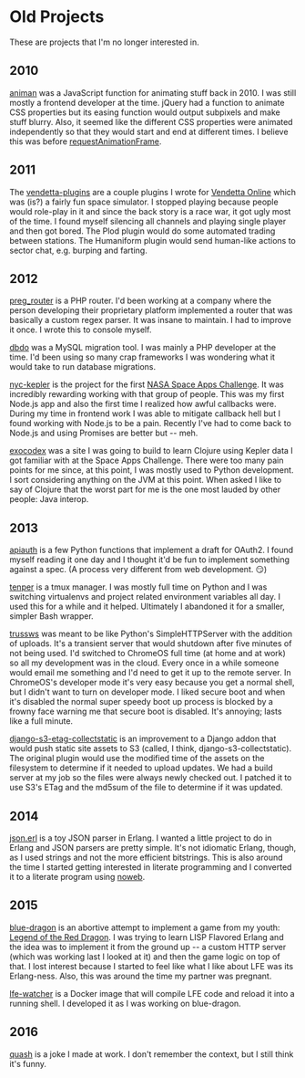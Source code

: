 # Old Projects

These are projects that I'm no longer interested in.

## 2010

[animan](./animan) was a JavaScript function for animating stuff back in 2010.
I was still mostly a frontend developer at the time. jQuery had a function to
animate CSS properties but its easing function would output subpixels and make
stuff blurry. Also, it seemed like the different CSS properties were animated
independently so that they would start and end at different times. I believe
this was before
[requestAnimationFrame](https://developer.mozilla.org/en-US/docs/Web/API/window/requestAnimationFrame).

## 2011

The [vendetta-plugins](./vendetta-plugins) are a couple plugins I wrote for
[Vendetta Online](https://www.vendetta-online.com/) which was (is?) a fairly
fun space simulator. I stopped playing because people would role-play in it and
since the back story is a race war, it got ugly most of the time. I found
myself silencing all channels and playing single player and then got bored. The
Plod plugin would do some automated trading between stations. The Humaniform
plugin would send human-like actions to sector chat, e.g. burping and farting.

## 2012

[preg_router](./preg_router) is a PHP router. I'd been working at a company
where the person developing their proprietary platform implemented a router
that was basically a custom regex parser. It was insane to maintain. I had to
improve it once. I wrote this to console myself.

[dbdo](./dbdo) was a MySQL migration tool. I was mainly a PHP developer at the
time. I'd been using so many crap frameworks I was wondering what it would take
to run database migrations.

[nyc-kepler](./nyc-kepler) is the project for the first [NASA Space Apps
Challenge](https://spaceappschallenge.org). It was incredibly rewarding working
with that group of people. This was my first Node.js app and also the first
time I realized how awful callbacks were. During my time in frontend work I was
able to mitigate callback hell but I found working with Node.js to be a pain.
Recently I've had to come back to Node.js and using Promises are better but --
meh.

[exocodex](./exocodex) was a site I was going to build to learn Clojure using
Kepler data I got familiar with at the Space Apps Challenge. There were too
many pain points for me since, at this point, I was mostly used to Python
development. I sort considering anything on the JVM at this point. When asked I
like to say of Clojure that the worst part for me is the one most lauded by
other people: Java interop.

## 2013

[apiauth](./apiauth) is a few Python functions that implement a draft for
OAuth2. I found myself reading it one day and I thought it'd be fun to
implement something against a spec. (A process very different from web
development. 😏)

[tenper](./tenper) is a tmux manager. I was mostly full time on Python and I
was switching virtualenvs and project related environment variables all day. I
used this for a while and it helped. Ultimately I abandoned it for a smaller,
simpler Bash wrapper.

[trussws](./trussws) was meant to be like Python's SimpleHTTPServer with the
addition of uploads. It's a transient server that would shutdown after five
minutes of not being used. I'd switched to ChromeOS full time (at home and at
work) so all my development was in the cloud. Every once in a while someone
would email me something and I'd need to get it up to the remote server.  In
ChromeOS's developer mode it's very easy because you get a normal shell, but I
didn't want to turn on developer mode. I liked secure boot and when it's
disabled the normal super speedy boot up process is blocked by a frowny face
warning me that secure boot is disabled. It's annoying; lasts like a full
minute.

[django-s3-etag-collectstatic](./django-s3-etag-collectstatic) is an
improvement to a Django addon that would push static site assets to S3 (called,
I think, django-s3-collectstatic). The original plugin would use the modified
time of the assets on the filesystem to determine if it needed to upload
updates. We had a build server at my job so the files were always newly checked
out. I patched it to use S3's ETag and the md5sum of the file to determine if
it was updated.

## 2014

[json.erl](./json.erl) is a toy JSON parser in Erlang. I wanted a little
project to do in Erlang and JSON parsers are pretty simple. It's not idiomatic
Erlang, though, as I used strings and not the more efficient bitstrings. This
is also around the time I started getting interested in literate programming
and I converted it to a literate program using
[noweb](http://www.cs.tufts.edu/~nr/noweb/).

## 2015

[blue-dragon](./blue-dragon) is an abortive attempt to implement a game from my
youth: [Legend of the Red
Dragon](https://en.wikipedia.org/wiki/Legend_of_the_Red_Dragon). I was trying
to learn LISP Flavored Erlang and the idea was to implement it from the ground
up -- a custom HTTP server (which was working last I looked at it) and then the
game logic on top of that. I lost interest because I started to feel like what
I like about LFE was its Erlang-ness. Also, this was around the time my partner
was pregnant.

[lfe-watcher](./lfe-watcher) is a Docker image that will compile LFE code and
reload it into a running shell. I developed it as I was working on blue-dragon.

## 2016

[quash](./quash) is a joke I made at work. I don't remember the context, but I
still think it's funny.
